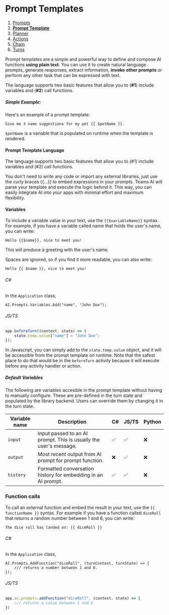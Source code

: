 # Prompt Templates

1. [Prompts](./00.PROMPTS.md)
2. [**Prompt Template**](./01.PROMPT-TEMPLATES.md)
3. [Planner](./02.PLANNER.md)
4. [Actions](./03.ACTIONS.md)
5. [Chain](./04.CHAIN.md)
6. [Turns](./05.TURNS.md)


Prompt templates are a simple and powerful way to
define and compose AI functions **using plain text**.
You can use it to create natural language prompts, generate responses, extract
information, **invoke other prompts** or perform any other task that can be
expressed with text.

The language supports two basic features that allow you to (**#1**) include
variables and (**#2**) call functions.

##### Simple Example:

Here's an example of a prompt template:

```
Give me 3 name suggestions for my pet {{ $petName }}.
```

```$petName``` is a variable that is populated on runtime when the template is rendered.

#### Prompt Template Language

The language supports two basic features that allow you to (#1) include
variables and (#2) call functions.

You don't need to write any code or import any external libraries, just use the
curly braces {{...}} to embed expressions in your prompts.
Teams AI will parse your template and execute the logic behind it.
This way, you can easily integrate AI into your apps with minimal effort and
maximum flexibility.

#### Variables

To include a variable value in your text, use the `{{$variableName}}` syntax. For example, if you have a variable called name that holds the user's name, you can write:

```Hello {{$name}}, nice to meet you!```

This will produce a greeting with the user's name.

Spaces are ignored, so if you find it more readable, you can also write:

```Hello {{ $name }}, nice to meet you!```

###### C#

In the `Application` class,

```dotnet
AI.Prompts.Variables.Add("name", "John Doe");
```

###### JS/TS

```js
app.beforeTurn((context, state) => {
    state.temp.value["name"] = "John Doe";
});
```
In Javascript, you can simply add to the `state.temp.value` object, and it will be accessible from the prompt template on runtime. Note that the safest place to do that would be in the `beforeTurn` activity because it will execute before any activity handler or action.

##### Default Variables

The following are variables accesible in the prompt template without having to manually configure. These are pre-defined in the turn state and populated by the library backend. Users can override them by changing it in the turn state.

| Variable name  | Description | C# | JS/TS | Python | 
|---|------|---|---|---|
| `input`   | Input passed to an AI prompt. This is usually the user's message. | ✅ | ✅ | ❌ |
| `output`   | Most recent output from AI prompt for prompt function.   | ❌ | ✅ | ❌ |
| `history`   | Formatted conversation history for embedding in an AI prompt. | ✅ | ✅ | ❌ |

### Function calls

To call an external function and embed the result in your text, use the ```{{ functionName }}``` syntax. For example if you have a function called `diceRoll` that returns a random number between 1 and 6, you can write:

```The dice roll has landed on: {{ diceRoll }}```

###### C#

In the `Application` class,

```dotnet
AI.Prompts.AddFunction("diceRoll", (turnContext, turnState) => {
    /// returns a number between 1 and 6.
});
```

###### JS/TS

```js
app.ai.prompts.addFunction("diceRoll", (context, state) => {
    /// returns a value between 1 and 6
}) 
```

<!-- TODO: Add a section that describes the prompt folder with the config.json file and skprompt.txt file. -->
